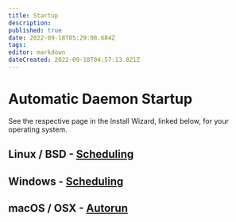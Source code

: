 ```yaml
---
title: Startup
description: 
published: true
date: 2022-09-18T05:29:08.684Z
tags: 
editor: markdown
dateCreated: 2022-09-18T04:57:13.821Z
---
```


# Automatic Daemon Startup

See the respective page in the Install Wizard, linked below, for your operating system.

## Linux / BSD - [Scheduling](/InstallWizard/Linux/Scheduling)

## Windows - [Scheduling](/InstallWizard/Windows/FlexGet/Scheduling)

## macOS / OSX - [Autorun](/InstallWizard/OSX/Autorun)